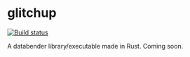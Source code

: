 # glitchup

[![Build status](https://travis-ci.org/Calmynt/glitchup.svg?branch=master)](https://travis-ci.org/Calmynt/glitchup)

A databender library/executable made in Rust. Coming soon.
